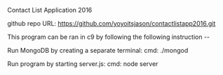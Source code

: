 Contact List Application 2016

github repo URL: https://github.com/yoyoitsjason/contactlistapp2016.git

This program can be ran in c9 by following the following instruction --

Run MongoDB by creating a separate terminal:
cmd: ./mongod

Run program by starting server.js:
cmd: node server